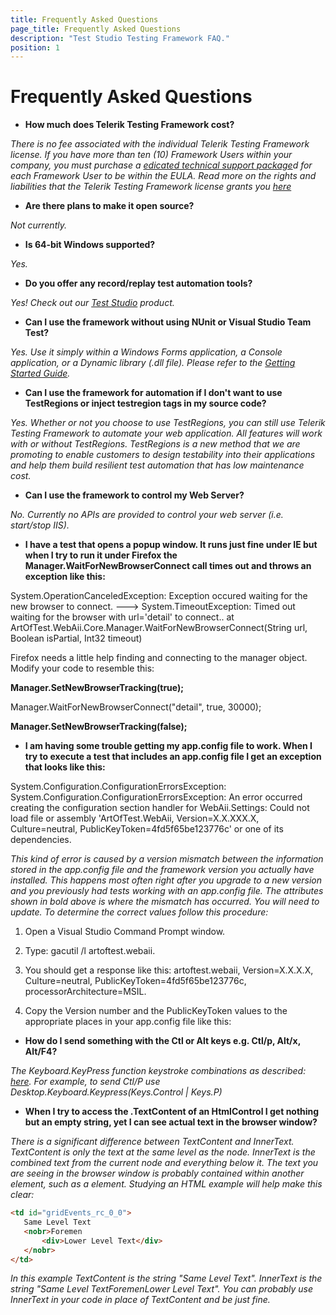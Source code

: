 ```yaml
---
title: Frequently Asked Questions
page_title: Frequently Asked Questions
description: "Test Studio Testing Framework FAQ."
position: 1
---
```

# Frequently Asked Questions

* **How much does Telerik Testing Framework cost?**
	
*There is no fee associated with the individual Telerik Testing Framework license. If you have more than ten (10) Framework Users within your company, you must purchase a <a href="http://www.telerik.com/purchase/configure-purchase?skuId=589" target="_blank">edicated technical support package</a>d for each Framework User to be within the EULA. Read more on the rights and liabilities that the Telerik Testing Framework license grants you <a href="http://www.telerik.com/purchase/license-agreement/testing-framework-lw-s" target="_blank">here</a>*

* **Are there plans to make it open source?**
	
*Not currently.*

* **Is 64-bit Windows supported?**
	
*Yes.*
* **Do you offer any record/replay test automation tools?**
	
*Yes! Check out our <a href="http://www.telerik.com/teststudio" target="_blank">Test Studio</a> product.*

* **Can I use the framework without using NUnit or Visual Studio Team Test?**
	
*Yes. Use it simply within a Windows Forms application, a Console application, or a Dynamic library (.dll file). Please refer to the <a href="/testing-framework/getting-started" target="_blank">Getting Started Guide</a>.*

* **Can I use the framework for automation if I don't want to use TestRegions or inject testregion tags in my source code?**
	
*Yes. Whether or not you choose to use TestRegions, you can still use Telerik Testing Framework to automate your web application. All features will work with or without TestRegions. TestRegions is a new method that we are promoting to enable customers to design testability into their applications and help them build resilient test automation that has low maintenance cost.*

* **Can I use the framework to control my Web Server?**
	
*No. Currently no APIs are provided to control your web server (i.e. start/stop IIS).*

* **I have a test that opens a popup window. It runs just fine under IE but when I try to run it under Firefox the Manager.WaitForNewBrowserConnect call times out and throws an exception like this:**
	
System.OperationCanceledException: Exception occured waiting for the new browser to connect. --->  System.TimeoutException: Timed out waiting for the browser with url='detail' to connect..  at ArtOfTest.WebAii.Core.Manager.WaitForNewBrowserConnect(String url, Boolean isPartial, Int32 timeout)

	
Firefox needs a little help finding and connecting to the manager object. Modify your code to resemble this:

**Manager.SetNewBrowserTracking(true);**

Manager.WaitForNewBrowserConnect("detail", true, 30000);

**Manager.SetNewBrowserTracking(false);**

* **I am having some trouble getting my app.config file to work. When I try to execute a test that includes an app.config file I get an exception that looks like this:**

System.Configuration.ConfigurationErrorsException: System.Configuration.ConfigurationErrorsException: An error occurred creating the configuration section handler for WebAii.Settings: Could not load file or assembly 'ArtOfTest.WebAii, Version=X.X.XXX.X, Culture=neutral, PublicKeyToken=4fd5f65be123776c' or one of its dependencies.

*This kind of error is caused by a version mismatch between the information stored in the app.config file and the framework version you actually have installed. This happens most often right after you upgrade to a new version and you previously had tests working with an app.config file. The attributes shown in bold above is where the mismatch has occurred. You will need to update. To determine the correct values follow this procedure:*

1. Open a Visual Studio Command Prompt window.

2. Type: gacutil /l artoftest.webaii.

3. You should get a response like this: artoftest.webaii, Version=X.X.X.X, Culture=neutral, PublicKeyToken=4fd5f65be123776c, processorArchitecture=MSIL.

4. Copy the Version number and the PublicKeyToken values to the appropriate places in your app.config file like this: <section name="WebAii.Settings" type="ArtOfTest.WebAii.Core.SettingsConfigSectionHandler,ArtOfTest.WebAii, Version=X.X.X.X, Culture=neutral, PublicKeyToken=4fd5f65be123776c"/>

* **How do I send something with the Ctl or Alt keys e.g. Ctl/p, Alt/x, Alt/F4?**

*The Keyboard.KeyPress function keystroke combinations as described: <a href="http://msdn.microsoft.com/en-us/library/system.windows.forms.keys.aspx" target="_blank">here</a>. For example, to send Ctl/P use Desktop.Keyboard.Keypress(Keys.Control | Keys.P)*

* **When I try to access the .TextContent of an HtmlControl I get nothing but an empty string, yet I can see actual text in the browser window?**

*There is a significant difference between TextContent and InnerText. TextContent is only the text at the same level as the node. InnerText is the combined text from the current node and everything below it. The text you are seeing in the browser window is probably contained within another element, such as a <span> element. Studying an HTML example will help make this clear:*
	
```HTML
<td id="gridEvents_rc_0_0">
   Same Level Text
   <nobr>Foremen
       <div>Lower Level Text</div>
   </nobr>
</td>
```   

*In this example TextContent is the string "Same Level Text". InnerText is the string "Same Level TextForemenLower Level Text". You can probably use InnerText in your code in place of TextContent and be just fine.*	